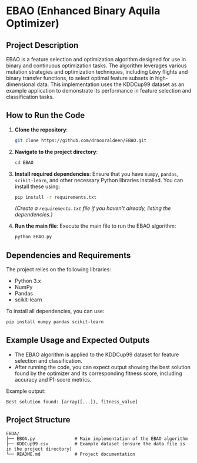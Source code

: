 
# EBAO (Enhanced Binary Aquila Optimizer)

## Project Description
EBAO is a feature selection and optimization algorithm designed for use in binary and continuous optimization tasks. The algorithm leverages various mutation strategies and optimization techniques, including Lévy flights and binary transfer functions, to select optimal feature subsets in high-dimensional data. This implementation uses the KDDCup99 dataset as an example application to demonstrate its performance in feature selection and classification tasks.

## How to Run the Code

1. **Clone the repository**:
   ```bash
   git clone https://github.com/drnooraldeen/EBAO.git
   ```
2. **Navigate to the project directory**:
   ```bash
   cd EBAO
   ```
3. **Install required dependencies**:
   Ensure that you have `numpy`, `pandas`, `scikit-learn`, and other necessary Python libraries installed. You can install these using:
   ```bash
   pip install -r requirements.txt
   ```
   *(Create a `requirements.txt` file if you haven't already, listing the dependencies.)*

4. **Run the main file**:
   Execute the main file to run the EBAO algorithm:
   ```bash
   python EBAO.py
   ```
   
## Dependencies and Requirements
The project relies on the following libraries:
- Python 3.x
- NumPy
- Pandas
- scikit-learn

To install all dependencies, you can use:
```bash
pip install numpy pandas scikit-learn
```

## Example Usage and Expected Outputs
- The EBAO algorithm is applied to the KDDCup99 dataset for feature selection and classification.
- After running the code, you can expect output showing the best solution found by the optimizer and its corresponding fitness score, including accuracy and F1-score metrics.

Example output:
```
Best solution found: [array([...]), fitness_value]
```

## Project Structure
```
EBOA/
├── EBOA.py               # Main implementation of the EBAO algorithm
├── KDDCup99.csv          # Example dataset (ensure the data file is in the project directory)
└── README.md             # Project documentation
```
